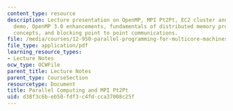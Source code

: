 ```yaml
---
content_type: resource
description: Lecture presentation on OpenMP, MPI Pt2Pt, EC2 cluster and Vmware image
  demo, OpenMP 3.0 enhancements, fundamentals of distributed memory programming, MPI
  concepts, and blocking point to point communications.
file: /media/courses/12-950-parallel-programming-for-multicore-machines-using-openmp-and-mpi-january-iap-2010/d38f3c6beb50fdf3c4fdcca37008c25f_MIT12_950IAP10_Lec2.pdf
file_type: application/pdf
learning_resource_types:
- Lecture Notes
ocw_type: OCWFile
parent_title: Lecture Notes
parent_type: CourseSection
resourcetype: Document
title: Parallel Computing and MPI Pt2Pt
uid: d38f3c6b-eb50-fdf3-c4fd-cca37008c25f
---
```

